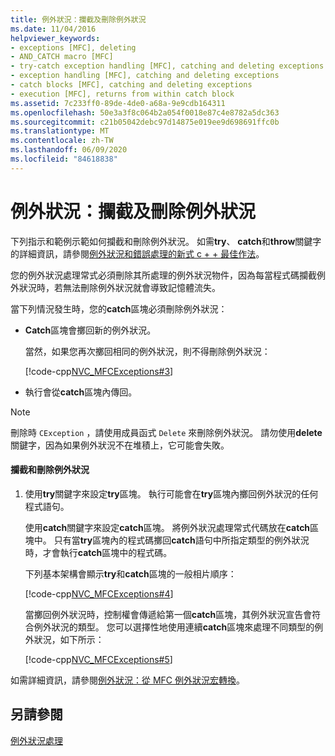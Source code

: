 ```yaml
---
title: 例外狀況：攔截及刪除例外狀況
ms.date: 11/04/2016
helpviewer_keywords:
- exceptions [MFC], deleting
- AND_CATCH macro [MFC]
- try-catch exception handling [MFC], catching and deleting exceptions
- exception handling [MFC], catching and deleting exceptions
- catch blocks [MFC], catching and deleting exceptions
- execution [MFC], returns from within catch block
ms.assetid: 7c233ff0-89de-4de0-a68a-9e9cdb164311
ms.openlocfilehash: 50e3a3f8c064b2a054f0018e87c4e8782a5dc363
ms.sourcegitcommit: c21b05042debc97d14875e019ee9d698691ffc0b
ms.translationtype: MT
ms.contentlocale: zh-TW
ms.lasthandoff: 06/09/2020
ms.locfileid: "84618838"
---
```

# <a name="exceptions-catching-and-deleting-exceptions"></a>例外狀況：攔截及刪除例外狀況

下列指示和範例示範如何攔截和刪除例外狀況。 如需**try**、 **catch**和**throw**關鍵字的詳細資訊，請參閱[例外狀況和錯誤處理的新式 c + + 最佳作法](../cpp/errors-and-exception-handling-modern-cpp.md)。

您的例外狀況處理常式必須刪除其所處理的例外狀況物件，因為每當程式碼攔截例外狀況時，若無法刪除例外狀況就會導致記憶體流失。

當下列情況發生時，您的**catch**區塊必須刪除例外狀況：

- **Catch**區塊會擲回新的例外狀況。

   當然，如果您再次擲回相同的例外狀況，則不得刪除例外狀況：

   [!code-cpp[NVC_MFCExceptions#3](codesnippet/cpp/exceptions-catching-and-deleting-exceptions_1.cpp)]

- 執行會從**catch**區塊內傳回。

> [!NOTE]
> 刪除時 `CException` ，請使用成員函式 `Delete` 來刪除例外狀況。 請勿使用**delete**關鍵字，因為如果例外狀況不在堆積上，它可能會失敗。

#### <a name="to-catch-and-delete-exceptions"></a>攔截和刪除例外狀況

1. 使用**try**關鍵字來設定**try**區塊。 執行可能會在**try**區塊內擲回例外狀況的任何程式語句。

   使用**catch**關鍵字來設定**catch**區塊。 將例外狀況處理常式代碼放在**catch**區塊中。 只有當**try**區塊內的程式碼擲回**catch**語句中所指定類型的例外狀況時，才會執行**catch**區塊中的程式碼。

   下列基本架構會顯示**try**和**catch**區塊的一般相片順序：

   [!code-cpp[NVC_MFCExceptions#4](codesnippet/cpp/exceptions-catching-and-deleting-exceptions_2.cpp)]

   當擲回例外狀況時，控制權會傳遞給第一個**catch**區塊，其例外狀況宣告會符合例外狀況的類型。 您可以選擇性地使用連續**catch**區塊來處理不同類型的例外狀況，如下所示：

   [!code-cpp[NVC_MFCExceptions#5](codesnippet/cpp/exceptions-catching-and-deleting-exceptions_3.cpp)]

如需詳細資訊，請參閱[例外狀況：從 MFC 例外狀況宏轉換](exceptions-converting-from-mfc-exception-macros.md)。

## <a name="see-also"></a>另請參閱

[例外狀況處理](exception-handling-in-mfc.md)
